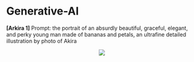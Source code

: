 # Generative-AI

**[Arkira 1]**
Prompt: the portrait of an absurdly beautiful, graceful, elegant, and perky young man made of bananas and petals, an ultrafine detailed illustration by photo of Akira
<p align="center">
  <img src="https://github.com/yihuang1995/Face_mask_detection/blob/main/Images/pipeline.png](https://github.com/[username]/[reponame]/blob/[branch]/image.jpg?raw=true](https://github.com/yihuang1995/Generative-AI/blob/main/Stable-diffusion-outputs/akira_model_out/the%20portrait%20of%20an%20absurdly%20beautiful%2C%20graceful%2C%20elegant%2C%20and%20perky%20young%20man%20made%20of%20bananas%20and%20petals%2C%20an%20ultrafine%20detailed%20illustration%20by%20photo%20of%20Akira.png)https://github.com/yihuang1995/Generative-AI/blob/main/Stable-diffusion-outputs/akira_model_out/the%20portrait%20of%20an%20absurdly%20beautiful%2C%20graceful%2C%20elegant%2C%20and%20perky%20young%20man%20made%20of%20bananas%20and%20petals%2C%20an%20ultrafine%20detailed%20illustration%20by%20photo%20of%20Akira.png)https://github.com/[username]/[reponame]/blob/[branch]/image.jpg?raw=true](https://github.com/yihuang1995/Generative-AI/blob/main/Stable-diffusion-outputs/akira_model_out/the%20portrait%20of%20an%20absurdly%20beautiful%2C%20graceful%2C%20elegant%2C%20and%20perky%20young%20man%20made%20of%20bananas%20and%20petals%2C%20an%20ultrafine%20detailed%20illustration%20by%20photo%20of%20Akira.png)https://github.com/yihuang1995/Generative-AI/blob/main/Stable-diffusion-outputs/akira_model_out/the%20portrait%20of%20an%20absurdly%20beautiful%2C%20graceful%2C%20elegant%2C%20and%20perky%20young%20man%20made%20of%20bananas%20and%20petals%2C%20an%20ultrafine%20detailed%20illustration%20by%20photo%20of%20Akira.png">
</p>
